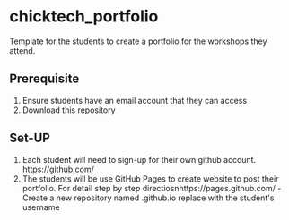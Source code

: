 # chicktech_portfolio
Template for the students to create a portfolio for the workshops they attend.

## Prerequisite
1. Ensure students have an email account that they can access
2. Download this repository 

## Set-UP
1. Each student will need to sign-up for their own github account. https://github.com/
2. The students will be use GitHub Pages to create website to post their portfolio. For detail step by step directiosnhttps://pages.github.com/
-Create a new repository named <username>.github.io replace <username> with the student's username
